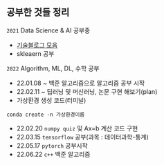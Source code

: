## 공부한 것들 정리
`2021` Data Science & AI 공부중
- [기술블로그 모음](https://github.com/seonggwonyoon/techblog)
- skleaern 공부

`2022` Algorithm, ML, DL, 수학 공부
- 22.01.08 ~ 백준 알고리즘으로 알고리즘 공부 시작
- 22.02.11 ~ 딥러닝 및 머신러닝, 논문 구현 해보기(plan) 
- 가상환경 생성 코드(터미널)
```
conda create -n 가상환경이름
```
- 22.02.20 `numpy quiz` 및 Ax=b 계산 코드 구현
- 22.03.15 `tensorflow` 공부(과목 : 데이터과학-통계)
- 22.05.17 `pytorch` 공부시작
- 22.06.22 `c++` 백준 알고리즘 
